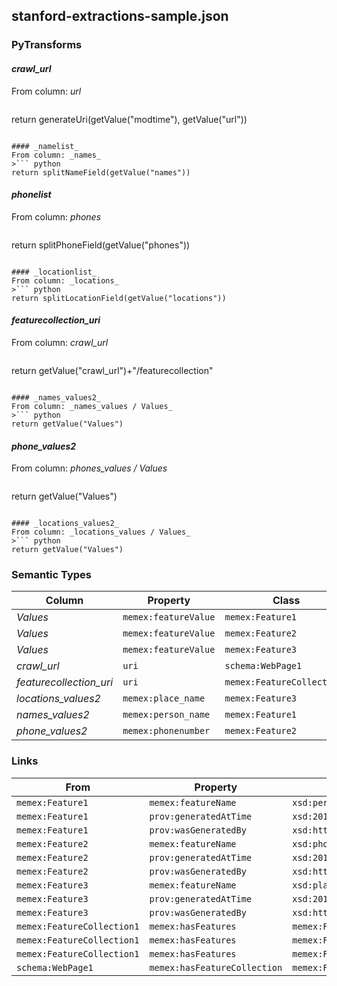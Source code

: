 ## stanford-extractions-sample.json

### PyTransforms
#### _crawl_url_
From column: _url_
>``` python
return generateUri(getValue("modtime"), getValue("url"))
```

#### _namelist_
From column: _names_
>``` python
return splitNameField(getValue("names"))
```

#### _phonelist_
From column: _phones_
>``` python
return splitPhoneField(getValue("phones"))
```

#### _locationlist_
From column: _locations_
>``` python
return splitLocationField(getValue("locations"))
```

#### _featurecollection_uri_
From column: _crawl_url_
>``` python
return getValue("crawl_url")+"/featurecollection"
```

#### _names_values2_
From column: _names_values / Values_
>``` python
return getValue("Values")
```

#### _phone_values2_
From column: _phones_values / Values_
>``` python
return getValue("Values")
```

#### _locations_values2_
From column: _locations_values / Values_
>``` python
return getValue("Values")
```


### Semantic Types
| Column | Property | Class |
|  ----- | -------- | ----- |
| _Values_ | `memex:featureValue` | `memex:Feature1`|
| _Values_ | `memex:featureValue` | `memex:Feature2`|
| _Values_ | `memex:featureValue` | `memex:Feature3`|
| _crawl_url_ | `uri` | `schema:WebPage1`|
| _featurecollection_uri_ | `uri` | `memex:FeatureCollection1`|
| _locations_values2_ | `memex:place_name` | `memex:Feature3`|
| _names_values2_ | `memex:person_name` | `memex:Feature1`|
| _phone_values2_ | `memex:phonenumber` | `memex:Feature2`|


### Links
| From | Property | To |
|  --- | -------- | ---|
| `memex:Feature1` | `memex:featureName` | `xsd:person_name`|
| `memex:Feature1` | `prov:generatedAtTime` | `xsd:2014-10-12`|
| `memex:Feature1` | `prov:wasGeneratedBy` | `xsd:http://memexproxy.com/data/software/extractor/stanford/0.1`|
| `memex:Feature2` | `memex:featureName` | `xsd:phonenumber`|
| `memex:Feature2` | `prov:generatedAtTime` | `xsd:2014-10-12`|
| `memex:Feature2` | `prov:wasGeneratedBy` | `xsd:http://memexproxy.com/data/software/extractor/stanford/0.1`|
| `memex:Feature3` | `memex:featureName` | `xsd:place_name`|
| `memex:Feature3` | `prov:generatedAtTime` | `xsd:2014-10-12`|
| `memex:Feature3` | `prov:wasGeneratedBy` | `xsd:http://memexproxy.com/data/software/extractor/stanford/0.1`|
| `memex:FeatureCollection1` | `memex:hasFeatures` | `memex:Feature1`|
| `memex:FeatureCollection1` | `memex:hasFeatures` | `memex:Feature2`|
| `memex:FeatureCollection1` | `memex:hasFeatures` | `memex:Feature3`|
| `schema:WebPage1` | `memex:hasFeatureCollection` | `memex:FeatureCollection1`|

